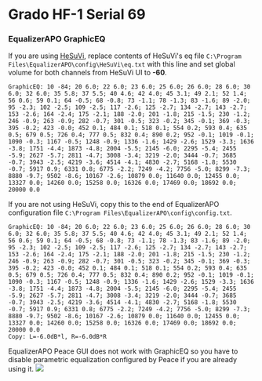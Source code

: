 # Grado HF-1 Serial 69
### EqualizerAPO GraphicEQ
If you are using [HeSuVi](https://sourceforge.net/projects/hesuvi/), replace contents of HeSuVi's eq file `C:\Program Files\EqualizerAPO\config\HeSuVi\eq.txt` with this line and set global volume for both channels from HeSuVi UI to **-60**.
```
GraphicEQ: 10 -84; 20 6.0; 22 6.0; 23 6.0; 25 6.0; 26 6.0; 28 6.0; 30 6.0; 32 6.0; 35 5.8; 37 5.5; 40 4.6; 42 4.0; 45 3.1; 49 2.1; 52 1.4; 56 0.6; 59 0.1; 64 -0.5; 68 -0.8; 73 -1.1; 78 -1.3; 83 -1.6; 89 -2.0; 95 -2.3; 102 -2.5; 109 -2.5; 117 -2.6; 125 -2.7; 134 -2.7; 143 -2.7; 153 -2.6; 164 -2.4; 175 -2.1; 188 -2.0; 201 -1.8; 215 -1.5; 230 -1.2; 246 -0.9; 263 -0.9; 282 -0.7; 301 -0.5; 323 -0.2; 345 -0.1; 369 -0.3; 395 -0.2; 423 -0.0; 452 0.1; 484 0.1; 518 0.1; 554 0.2; 593 0.4; 635 0.5; 679 0.5; 726 0.4; 777 0.5; 832 0.4; 890 0.2; 952 -0.1; 1019 -0.1; 1090 -0.3; 1167 -0.5; 1248 -0.9; 1336 -1.6; 1429 -2.6; 1529 -3.3; 1636 -3.8; 1751 -4.4; 1873 -4.8; 2004 -5.5; 2145 -6.0; 2295 -5.4; 2455 -5.9; 2627 -5.7; 2811 -4.7; 3008 -3.4; 3219 -2.0; 3444 -0.7; 3685 -0.7; 3943 -2.5; 4219 -3.6; 4514 -4.1; 4830 -2.7; 5168 -1.8; 5530 -0.7; 5917 0.9; 6331 0.8; 6775 -2.2; 7249 -4.2; 7756 -5.0; 8299 -7.3; 8880 -9.7; 9502 -8.6; 10167 -2.6; 10879 0.0; 11640 0.0; 12455 0.0; 13327 0.0; 14260 0.0; 15258 0.0; 16326 0.0; 17469 0.0; 18692 0.0; 20000 0.0
```
If you are not using HeSuVi, copy this to the end of EqualizerAPO configuration file `C:\Program Files\EqualizerAPO\config\config.txt`.
```
GraphicEQ: 10 -84; 20 6.0; 22 6.0; 23 6.0; 25 6.0; 26 6.0; 28 6.0; 30 6.0; 32 6.0; 35 5.8; 37 5.5; 40 4.6; 42 4.0; 45 3.1; 49 2.1; 52 1.4; 56 0.6; 59 0.1; 64 -0.5; 68 -0.8; 73 -1.1; 78 -1.3; 83 -1.6; 89 -2.0; 95 -2.3; 102 -2.5; 109 -2.5; 117 -2.6; 125 -2.7; 134 -2.7; 143 -2.7; 153 -2.6; 164 -2.4; 175 -2.1; 188 -2.0; 201 -1.8; 215 -1.5; 230 -1.2; 246 -0.9; 263 -0.9; 282 -0.7; 301 -0.5; 323 -0.2; 345 -0.1; 369 -0.3; 395 -0.2; 423 -0.0; 452 0.1; 484 0.1; 518 0.1; 554 0.2; 593 0.4; 635 0.5; 679 0.5; 726 0.4; 777 0.5; 832 0.4; 890 0.2; 952 -0.1; 1019 -0.1; 1090 -0.3; 1167 -0.5; 1248 -0.9; 1336 -1.6; 1429 -2.6; 1529 -3.3; 1636 -3.8; 1751 -4.4; 1873 -4.8; 2004 -5.5; 2145 -6.0; 2295 -5.4; 2455 -5.9; 2627 -5.7; 2811 -4.7; 3008 -3.4; 3219 -2.0; 3444 -0.7; 3685 -0.7; 3943 -2.5; 4219 -3.6; 4514 -4.1; 4830 -2.7; 5168 -1.8; 5530 -0.7; 5917 0.9; 6331 0.8; 6775 -2.2; 7249 -4.2; 7756 -5.0; 8299 -7.3; 8880 -9.7; 9502 -8.6; 10167 -2.6; 10879 0.0; 11640 0.0; 12455 0.0; 13327 0.0; 14260 0.0; 15258 0.0; 16326 0.0; 17469 0.0; 18692 0.0; 20000 0.0
Copy: L=-6.0dB*l, R=-6.0dB*R
```
EqualizerAPO Peace GUI does not work with GraphicEQ so you have to disable parametric equalization configured by Peace if you are already using it.
![](https://raw.githubusercontent.com/jaakkopasanen/AutoEq/master/results/SBAF-Serious/innerfidelity/onear/Grado%20HF-1%20Serial%2069/Grado%20HF-1%20Serial%2069.png)

